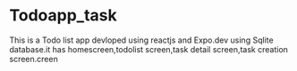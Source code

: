 # Todoapp_task
This is a Todo list app devloped using reactjs and Expo.dev  using Sqlite  database.it has homescreen,todolist screen,task detail screen,task creation screen.creen
